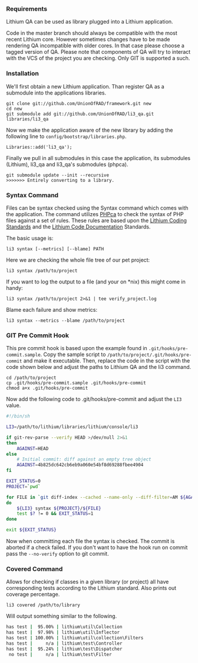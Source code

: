 ### Requirements

Lithium QA can be used as library plugged into a Lithium application. 

Code in the master branch should always be compatible with the most recent Lithium core. However sometimes changes have to be made rendering QA incompatible with older cores. In that case please choose a tagged version of QA. Please note that components of QA will try to interact with the VCS of the project you are checking. Only GIT is supported a such.

### Installation

We'll first obtain a new Lithium application. Than register QA as a submodule into the applications libraries. 

```
git clone git://github.com/UnionOfRAD/framework.git new
cd new
git submodule add git://github.com/UnionOfRAD/li3_qa.git libraries/li3_qa
```

Now we make the application aware of the new library by adding the following line to `config/bootstrap/libraries.php`.

```
Libraries::add('li3_qa');
```

Finally we pull in all submodules in this case the application, its submodules (Lithium), li3_qa and li3_qa's submodules (phpca).

```
git submodule update --init --recursive
>>>>>>> Entirely converting to a library.
```

### Syntax Command

Files can be syntax checked using the Syntax command which comes with the application. The command utilizes [PHPca](http://github.com/UnionOfRAD/phpca/) to check the syntax of PHP files against a set of rules. These rules are based upon the [Lithium Coding Standards](https://github.com/UnionOfRAD/lithium/wiki/Spec%3A-Coding) and the [Lithium Code Documentation](https://github.com/UnionOfRAD/lithium/wiki/Spec%3A-Documenting) Standards.

The basic usage is: 

```
li3 syntax [--metrics] [--blame] PATH
```

Here we are checking the whole file tree of our pet project:

```
li3 syntax /path/to/project
```

If you want to log the output to a file (and your on *nix) this might come in handy:

```
li3 syntax /path/to/project 2>&1 | tee verify_project.log
```

Blame each failure and show metrics:

```
li3 syntax --metrics --blame /path/to/project
```

### GIT Pre Commit Hook

This pre commit hook is based upon the example found in `.git/hooks/pre-commit.sample`. Copy the sample script to `/path/to/project/.git/hooks/pre-commit` and make it executable. Then, replace the code in the script with the code shown below and adjust the paths to Lithium QA and the li3 command.

```
cd /path/to/project
cp .git/hooks/pre-commit.sample .git/hooks/pre-commit
chmod a+x .git/hooks/pre-commit
```
   
Now add the following code to .git/hooks/pre-commit and adjust the `LI3` value.

```sh
#!/bin/sh

LI3=/path/to/lithium/libraries/lithium/console/li3

if git-rev-parse --verify HEAD >/dev/null 2>&1
then
    AGAINST=HEAD
else
    # Initial commit: diff against an empty tree object
    AGAINST=4b825dc642cb6eb9a060e54bf8d69288fbee4904
fi

EXIT_STATUS=0
PROJECT=`pwd`

for FILE in `git diff-index --cached --name-only --diff-filter=AM ${AGAINST}`
do
    ${LI3} syntax ${PROJECT}/${FILE}
    test $? != 0 && EXIT_STATUS=1
done

exit ${EXIT_STATUS}
```

Now when committing each file the syntax is checked. The commit is aborted if a check failed. If you don't want to have the hook run on commit pass the `--no-verify` option to git commit.

### Covered Command

Allows for checking if classes in a given library (or project) all have corresponding tests according to the Lithium standard. Also prints out coverage percentage.
```
li3 covered /path/to/library
```

Will output something similar to the following.

```sh
has test |  95.00% | lithium\util\Collection
has test |  97.98% | lithium\util\Inflector
has test | 100.00% | lithium\util\collection\Filters
has test |     n/a | lithium\test\Controller
has test |  95.24% | lithium\test\Dispatcher
 no test |     n/a | lithium\test\Filter
```


